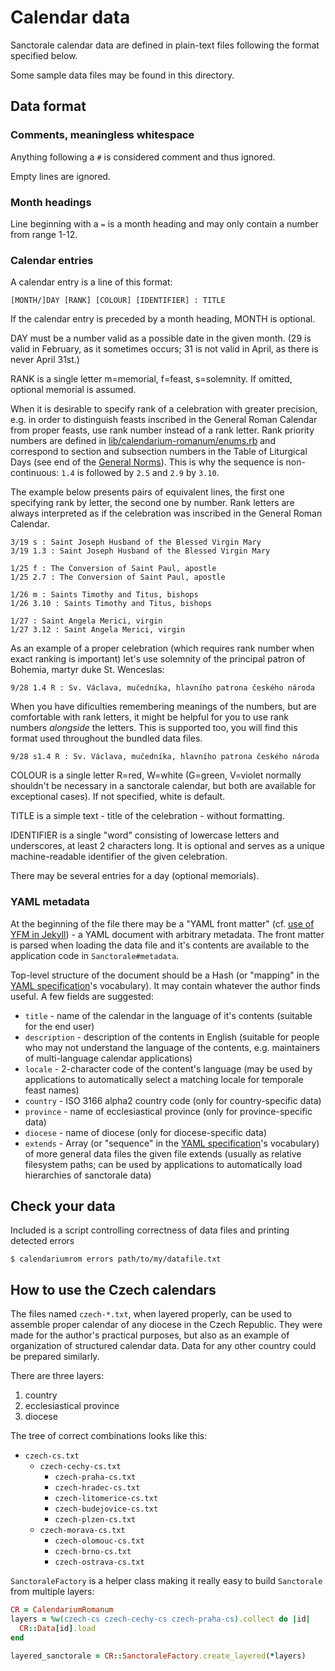 # Calendar data

Sanctorale calendar data are defined in plain-text files following
the format specified below.

Some sample data files may be found in this directory.

## Data format

### Comments, meaningless whitespace

Anything following a `#` is considered comment and thus ignored.

Empty lines are ignored.

### Month headings

Line beginning with a `=` is a month heading and may only contain
a number from range 1-12.

### Calendar entries

A calendar entry is a line of this format:

```
[MONTH/]DAY [RANK] [COLOUR] [IDENTIFIER] : TITLE
```

If the calendar entry is preceded by a month heading, MONTH is
optional.

DAY must be a number valid as a possible date in the given month.
(29 is valid in February, as it sometimes occurs;
31 is not valid in April, as there is never April 31st.)

RANK is a single letter m=memorial, f=feast, s=solemnity.
If omitted, optional memorial is assumed.

When it is desirable to specify rank of a celebration
with greater precision, e.g. in order to distinguish feasts
inscribed in the General Roman Calendar from proper feasts,
use rank number instead of a rank letter.
Rank priority numbers are defined in
[lib/calendarium-romanum/enums.rb](../lib/calendarium-romanum/enums.rb)
and correspond to section and subsection numbers in
the Table of Liturgical Days
(see end of the [General Norms](https://www.ewtn.com/library/CURIA/CDWLITYR.HTM)).
This is why the sequence is non-continuous:
`1.4` is followed by `2.5` and `2.9` by `3.10`.

The example below presents pairs of equivalent lines,
the first one specifying rank by letter, the second one by number.
Rank letters are always interpreted as if the celebration
was inscribed in the General Roman Calendar.

```
3/19 s : Saint Joseph Husband of the Blessed Virgin Mary
3/19 1.3 : Saint Joseph Husband of the Blessed Virgin Mary

1/25 f : The Conversion of Saint Paul, apostle
1/25 2.7 : The Conversion of Saint Paul, apostle

1/26 m : Saints Timothy and Titus, bishops
1/26 3.10 : Saints Timothy and Titus, bishops

1/27 : Saint Angela Merici, virgin
1/27 3.12 : Saint Angela Merici, virgin
```

As an example of a proper celebration (which requires rank number
when exact ranking is important) let's use solemnity of the
principal patron of Bohemia, martyr duke St. Wenceslas:

```
9/28 1.4 R : Sv. Václava, mučedníka, hlavního patrona českého národa
```

When you have dificulties remembering meanings of the numbers,
but are comfortable with rank letters, it might be helpful for you
to use rank numbers *alongside* the letters.
This is supported too, you will find this format used throughout
the bundled data files.

```
9/28 s1.4 R : Sv. Václava, mučedníka, hlavního patrona českého národa
```

COLOUR is a single letter R=red, W=white (G=green, V=violet normally
shouldn't be necessary in a sanctorale calendar, but both are available
for exceptional cases).
If not specified, white is default.

TITLE is a simple text - title of the celebration - without formatting.

IDENTIFIER is a single "word" consisting of lowercase letters and
underscores, at least 2 characters long.
It is optional and serves as a unique machine-readable identifier
of the given celebration.

There may be several entries for a day (optional memorials).

### YAML metadata

At the beginning of the file there may be a "YAML front matter"
(cf. [use of YFM in Jekyll][yfm]) -
a YAML document with arbitrary metadata.
The front matter is parsed when loading the data file
and it's contents are available to the application code
in `Sanctorale#metadata`.

Top-level structure of the document should be a Hash
(or "mapping" in the [YAML specification][yamlspec]'s vocabulary).
It may contain whatever the author finds useful.
A few fields are suggested:

* `title` - name of the calendar in the language of it's contents
  (suitable for the end user)
* `description` - description of the contents in English (suitable for
  people who may not understand the language of the contents,
  e.g. maintainers of multi-language calendar applications)
* `locale` - 2-character code of the content's language
  (may be used by applications to automatically select a matching
  locale for temporale feast names)
* `country` - ISO 3166 alpha2 country code (only for country-specific
  data)
* `province` - name of ecclesiastical province (only for
  province-specific data)
* `diocese` - name of diocese (only for diocese-specific data)
* `extends` - Array (or "sequence"
  in the [YAML specification][yamlspec]'s vocabulary)
  of more general data files the given file extends
  (usually as relative filesystem paths; can be used by applications
  to automatically load hierarchies of sanctorale data)

## Check your data

Included is a script controlling correctness of data files
and printing detected errors

```
$ calendariumrom errors path/to/my/datafile.txt
```

## How to use the Czech calendars

The files named `czech-*.txt`, when layered properly,
can be used to assemble
proper calendar of any diocese in the Czech Republic.
They were made for the author's practical purposes, but also
as an example of organization of structured calendar data.
Data for any other country could be prepared similarly.

There are three layers:

1. country
2. ecclesiastical province
3. diocese

The tree of correct combinations looks like this:

* `czech-cs.txt`
  * `czech-cechy-cs.txt`
    * `czech-praha-cs.txt`
    * `czech-hradec-cs.txt`
    * `czech-litomerice-cs.txt`
    * `czech-budejovice-cs.txt`
    * `czech-plzen-cs.txt`
  * `czech-morava-cs.txt`
    * `czech-olomouc-cs.txt`
    * `czech-brno-cs.txt`
    * `czech-ostrava-cs.txt`

`SanctoraleFactory` is a helper class making it really easy
to build `Sanctorale` from multiple layers:

```ruby
CR = CalendariumRomanum
layers = %w(czech-cs czech-cechy-cs czech-praha-cs).collect do |id|
  CR::Data[id].load
end

layered_sanctorale = CR::SanctoraleFactory.create_layered(*layers)
```

[yfm]: https://jekyllrb.com/docs/front-matter/
[yamlspec]: https://yaml.org/spec/1.2/spec.html
